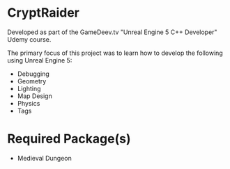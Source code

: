 # CryptRaider
Developed as part of the GameDeev.tv "Unreal Engine 5 C++ Developer" Udemy course.

The primary focus of this project was to learn how to develop the following using Unreal Engine 5:
- Debugging
- Geometry
- Lighting
- Map Design
- Physics
- Tags

# Required Package(s)
- Medieval Dungeon
